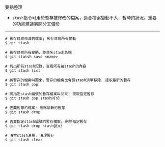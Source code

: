 要點整理
- `stash`指令可用於暫存被修改的檔案，適合檔案變動不大，暫時的狀況，重要的功能建議另開分支備份

---
```
# 暫存目前修改的檔案; 暫存目前所有變動
$ git stash

# 暫存目前所有變動，並命名stash名稱
$ git statsh save <name>

# 列出所有stash記錄，查看所有被stash的內容
$ git stash list
```

```
# 將暫存的檔案叫回來，暫存的檔案也會從stash清單移除; 提取最新的暫存
$ git stash pop

# 將指定stash編號的暫存檔案叫回來; 提取指定暫存
$ git stash pop stash@{n}
```

```
# 丟棄暫存的檔案; 刪除最新的暫存
$ git stash drop

# 丟棄指定stash編號的暫存檔案; 刪除指定暫存
$ git stash drop stash@{n}
```

```
# 清空stash清單; 清理暫存
$ git stash clear
```